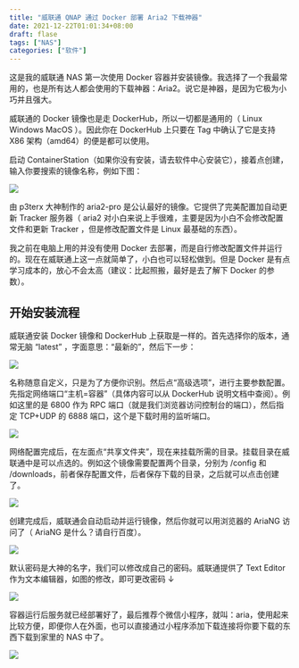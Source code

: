 ```yaml
---
title: "威联通 QNAP 通过 Docker 部署 Aria2 下载神器"
date: 2021-12-22T01:01:34+08:00
draft: flase
tags: ["NAS"]
categories: ["软件"]
---
```


这是我的威联通 NAS 第一次使用 Docker 容器并安装镜像。我选择了一个我最常用的，也是所有达人都会使用的下载神器：Aria2。说它是神器，是因为它极为小巧并且强大。

威联通的 Docker 镜像也是走 DockerHub，所以一切都是通用的（ Linux Windows MacOS ）。因此你在 DockerHub 上只要在 Tag 中确认了它是支持 X86 架构（amd64）的便是都可以使用。

启动 ContainerStation（如果你没有安装，请去软件中心安装它），接着点创建，输入你要搜索的镜像名称，例如下图：

![](https://cdn.jsdelivr.net/gh/nassets/imgp/posts/d2112/2101.jpg)

由 p3terx 大神制作的 aria2-pro 是公认最好的镜像。它提供了完美配置加自动更新 Tracker 服务器（ aria2 对小白来说上手很难，主要是因为小白不会修改配置文件和更新 Tracker ，但是修改配置文件是 Linux 最基础的东西）。

我之前在电脑上用的并没有使用 Docker 去部署，而是自行修改配置文件并运行的。现在在威联通上这一点就简单了，小白也可以轻松做到。但是 Docker 是有点学习成本的，放心不会太高（建议：比起照搬，最好是去了解下 Docker 的参数）。

## 开始安装流程

威联通安装 Docker 镜像和 DockerHub 上获取是一样的。首先选择你的版本，通常无脑 “latest” ，字面意思：“最新的”，然后下一步：

![](https://cdn.jsdelivr.net/gh/nassets/imgp/posts/d2112/2102.jpg)

名称随意自定义，只是为了方便你识别。然后点“高级选项”，进行主要参数配置。先指定网络端口“主机=容器”（具体内容可以从 DockerHub 说明文档中查阅）。例如这里的是 6800 作为 RPC 端口（就是我们浏览器访问控制台的端口），然后指定 TCP+UDP 的 6888 端口，这个是下载时用的监听端口。

![](https://cdn.jsdelivr.net/gh/nassets/imgp/posts/d2112/2103.jpg)

网络配置完成后，在左面点“共享文件夹”，现在来挂载所需的目录。挂载目录在威联通中是可以点选的。例如这个镜像需要配置两个目录，分别为 /config 和 /downloads，前者保存配置文件，后者保存下载的目录，之后就可以点击创建了。

![](https://cdn.jsdelivr.net/gh/nassets/imgp/posts/d2112/2104.jpg)

创建完成后，威联通会自动启动并运行镜像，然后你就可以用浏览器的 AriaNG 访问了（ AriaNG 是什么？请自行百度）。

![](https://cdn.jsdelivr.net/gh/nassets/imgp/posts/d2112/2105.jpg)

默认密码是大神的名字，我们可以修改成自己的密码。威联通提供了 Text Editor 作为文本编辑器，如图的修改，即可更改密码 ↓

![](https://cdn.jsdelivr.net/gh/nassets/imgp/posts/d2112/2106.jpg)

容器运行后服务就已经部署好了，最后推荐个微信小程序，就叫：aria，使用起来比较方便，即便你人在外面，也可以直接通过小程序添加下载连接将你要下载的东西下载到家里的 NAS 中了。

![](https://gitee.com/nanjishen/Npic/raw/master/img/gzh-end.png)